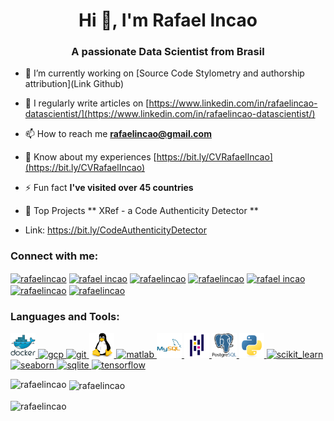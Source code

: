 <h1 align="center">Hi 👋, I'm Rafael Incao</h1>
<h3 align="center">A passionate Data Scientist from Brasil</h3>

- 🔭 I’m currently working on [Source Code Stylometry and authorship attribution](Link Github)

- 📝 I regularly write articles on [https://www.linkedin.com/in/rafaelincao-datascientist/](https://www.linkedin.com/in/rafaelincao-datascientist/)

- 📫 How to reach me **rafaelincao@gmail.com**

- 📄 Know about my experiences [https://bit.ly/CVRafaelIncao](https://bit.ly/CVRafaelIncao)

- ⚡ Fun fact **I've visited over 45 countries**

- 📝 Top Projects ** XRef - a Code Authenticity Detector **
- Link: https://bit.ly/CodeAuthenticityDetector
<h3 align="left">Connect with me:</h3>
<p align="left">
<a href="https://twitter.com/rafaelincao" target="blank"><img align="center" src="https://raw.githubusercontent.com/rahuldkjain/github-profile-readme-generator/master/src/images/icons/Social/twitter.svg" alt="rafaelincao" height="30" width="40" /></a>
<a href="https://linkedin.com/in/rafael incao" target="blank"><img align="center" src="https://raw.githubusercontent.com/rahuldkjain/github-profile-readme-generator/master/src/images/icons/Social/linked-in-alt.svg" alt="rafael incao" height="30" width="40" /></a>
<a href="https://stackoverflow.com/users/rafaelincao" target="blank"><img align="center" src="https://raw.githubusercontent.com/rahuldkjain/github-profile-readme-generator/master/src/images/icons/Social/stack-overflow.svg" alt="rafaelincao" height="30" width="40" /></a>
<a href="https://kaggle.com/rafaelincao" target="blank"><img align="center" src="https://raw.githubusercontent.com/rahuldkjain/github-profile-readme-generator/master/src/images/icons/Social/kaggle.svg" alt="rafaelincao" height="30" width="40" /></a>
<a href="https://fb.com/rafael incao" target="blank"><img align="center" src="https://raw.githubusercontent.com/rahuldkjain/github-profile-readme-generator/master/src/images/icons/Social/facebook.svg" alt="rafael incao" height="30" width="40" /></a>
<a href="https://instagram.com/rafaelincao" target="blank"><img align="center" src="https://raw.githubusercontent.com/rahuldkjain/github-profile-readme-generator/master/src/images/icons/Social/instagram.svg" alt="rafaelincao" height="30" width="40" /></a>
<a href="https://www.youtube.com/c/rafaelincao" target="blank"><img align="center" src="https://raw.githubusercontent.com/rahuldkjain/github-profile-readme-generator/master/src/images/icons/Social/youtube.svg" alt="rafaelincao" height="30" width="40" /></a>
</p>

<h3 align="left">Languages and Tools:</h3>
<p align="left"> <a href="https://www.docker.com/" target="_blank" rel="noreferrer"> <img src="https://raw.githubusercontent.com/devicons/devicon/master/icons/docker/docker-original-wordmark.svg" alt="docker" width="40" height="40"/> </a> <a href="https://cloud.google.com" target="_blank" rel="noreferrer"> <img src="https://www.vectorlogo.zone/logos/google_cloud/google_cloud-icon.svg" alt="gcp" width="40" height="40"/> </a> <a href="https://git-scm.com/" target="_blank" rel="noreferrer"> <img src="https://www.vectorlogo.zone/logos/git-scm/git-scm-icon.svg" alt="git" width="40" height="40"/> </a> <a href="https://www.linux.org/" target="_blank" rel="noreferrer"> <img src="https://raw.githubusercontent.com/devicons/devicon/master/icons/linux/linux-original.svg" alt="linux" width="40" height="40"/> </a> <a href="https://www.mathworks.com/" target="_blank" rel="noreferrer"> <img src="https://upload.wikimedia.org/wikipedia/commons/2/21/Matlab_Logo.png" alt="matlab" width="40" height="40"/> </a> <a href="https://www.mysql.com/" target="_blank" rel="noreferrer"> <img src="https://raw.githubusercontent.com/devicons/devicon/master/icons/mysql/mysql-original-wordmark.svg" alt="mysql" width="40" height="40"/> </a> <a href="https://pandas.pydata.org/" target="_blank" rel="noreferrer"> <img src="https://raw.githubusercontent.com/devicons/devicon/2ae2a900d2f041da66e950e4d48052658d850630/icons/pandas/pandas-original.svg" alt="pandas" width="40" height="40"/> </a> <a href="https://www.postgresql.org" target="_blank" rel="noreferrer"> <img src="https://raw.githubusercontent.com/devicons/devicon/master/icons/postgresql/postgresql-original-wordmark.svg" alt="postgresql" width="40" height="40"/> </a> <a href="https://www.python.org" target="_blank" rel="noreferrer"> <img src="https://raw.githubusercontent.com/devicons/devicon/master/icons/python/python-original.svg" alt="python" width="40" height="40"/> </a> <a href="https://scikit-learn.org/" target="_blank" rel="noreferrer"> <img src="https://upload.wikimedia.org/wikipedia/commons/0/05/Scikit_learn_logo_small.svg" alt="scikit_learn" width="40" height="40"/> </a> <a href="https://seaborn.pydata.org/" target="_blank" rel="noreferrer"> <img src="https://seaborn.pydata.org/_images/logo-mark-lightbg.svg" alt="seaborn" width="40" height="40"/> </a> <a href="https://www.sqlite.org/" target="_blank" rel="noreferrer"> <img src="https://www.vectorlogo.zone/logos/sqlite/sqlite-icon.svg" alt="sqlite" width="40" height="40"/> </a> <a href="https://www.tensorflow.org" target="_blank" rel="noreferrer"> <img src="https://www.vectorlogo.zone/logos/tensorflow/tensorflow-icon.svg" alt="tensorflow" width="40" height="40"/> </a> </p>

<p><img align="left" src="https://github-readme-stats.vercel.app/api/top-langs?username=rafaelincao&show_icons=true&locale=en&layout=compact" alt="rafaelincao" /></p>

<p>&nbsp;<img align="center" src="https://github-readme-stats.vercel.app/api?username=rafaelincao&show_icons=true&locale=en" alt="rafaelincao" /></p>

<p><img align="center" src="https://github-readme-streak-stats.herokuapp.com/?user=rafaelincao&" alt="rafaelincao" /></p>
